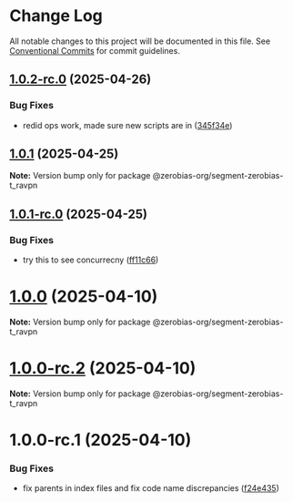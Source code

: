 # Change Log

All notable changes to this project will be documented in this file.
See [Conventional Commits](https://conventionalcommits.org) for commit guidelines.

## [1.0.2-rc.0](https://github.com/zerobias-org/segment/compare/@zerobias-org/segment-zerobias-t_ravpn@1.0.1...@zerobias-org/segment-zerobias-t_ravpn@1.0.2-rc.0) (2025-04-26)


### Bug Fixes

* redid ops work, made sure new scripts are in ([345f34e](https://github.com/zerobias-org/segment/commit/345f34ec926029dc141943b3e321676adb4a2888))





## [1.0.1](https://github.com/zerobias-org/segment/compare/@zerobias-org/segment-zerobias-t_ravpn@1.0.1-rc.0...@zerobias-org/segment-zerobias-t_ravpn@1.0.1) (2025-04-25)

**Note:** Version bump only for package @zerobias-org/segment-zerobias-t_ravpn





## [1.0.1-rc.0](https://github.com/zerobias-org/segment/compare/@zerobias-org/segment-zerobias-t_ravpn@1.0.0...@zerobias-org/segment-zerobias-t_ravpn@1.0.1-rc.0) (2025-04-25)


### Bug Fixes

* try this to see concurrecny ([ff11c66](https://github.com/zerobias-org/segment/commit/ff11c66d67cb9f185098fd640d4139178d29ae22))





# [1.0.0](https://github.com/zerobias-org/segment/compare/@zerobias-org/segment-zerobias-t_ravpn@1.0.0-rc.2...@zerobias-org/segment-zerobias-t_ravpn@1.0.0) (2025-04-10)

**Note:** Version bump only for package @zerobias-org/segment-zerobias-t_ravpn





# [1.0.0-rc.2](https://github.com/zerobias-org/segment/compare/@zerobias-org/segment-zerobias-t_ravpn@1.0.0-rc.1...@zerobias-org/segment-zerobias-t_ravpn@1.0.0-rc.2) (2025-04-10)

**Note:** Version bump only for package @zerobias-org/segment-zerobias-t_ravpn





# 1.0.0-rc.1 (2025-04-10)


### Bug Fixes

* fix parents in index files and fix code name discrepancies ([f24e435](https://github.com/zerobias-org/segment/commit/f24e4352453caaa05074cc6bb66ee8ed21a4f11d))

